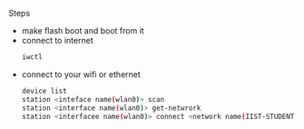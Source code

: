 Steps
- make flash boot and boot from it
- connect to internet
  ```sh
  iwctl
  ```
- connect to your wifi or ethernet
  ```sh
  device list
  station <inteface name(wlan0)> scan
  station <interface name(wlan0)> get-netwrork
  station <interfacee name(wlan0)> connect <network name(IIST-STUDENT-WIFI)>
  ```
